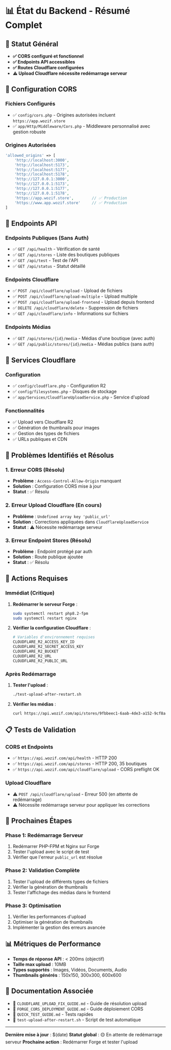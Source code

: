 # 📊 État du Backend - Résumé Complet

## 🎯 **Statut Général**
- **✅ CORS configuré et fonctionnel**
- **✅ Endpoints API accessibles**
- **✅ Routes Cloudflare configurées**
- **⚠️ Upload Cloudflare nécessite redémarrage serveur**

## 🔧 **Configuration CORS**

### **Fichiers Configurés**
- ✅ `config/cors.php` - Origines autorisées incluent `https://app.wozif.store`
- ✅ `app/Http/Middleware/Cors.php` - Middleware personnalisé avec gestion robuste

### **Origines Autorisées**
```php
'allowed_origins' => [
    'http://localhost:3000',
    'http://localhost:5173', 
    'http://localhost:5177',
    'http://localhost:5178',
    'http://127.0.0.1:3000',
    'http://127.0.0.1:5173',
    'http://127.0.0.1:5177',
    'http://127.0.0.1:5178',
    'https://app.wozif.store',        // ✅ Production
    'https://www.app.wozif.store'     // ✅ Production
]
```

## 🚀 **Endpoints API**

### **Endpoints Publiques (Sans Auth)**
- ✅ `GET /api/health` - Vérification de santé
- ✅ `GET /api/stores` - Liste des boutiques publiques
- ✅ `GET /api/test` - Test de l'API
- ✅ `GET /api/status` - Statut détaillé

### **Endpoints Cloudflare**
- ✅ `POST /api/cloudflare/upload` - Upload de fichiers
- ✅ `POST /api/cloudflare/upload-multiple` - Upload multiple
- ✅ `POST /api/cloudflare/upload-frontend` - Upload depuis frontend
- ✅ `DELETE /api/cloudflare/delete` - Suppression de fichiers
- ✅ `GET /api/cloudflare/info` - Informations sur fichiers

### **Endpoints Médias**
- ✅ `GET /api/stores/{id}/media` - Médias d'une boutique (avec auth)
- ✅ `GET /api/public/stores/{id}/media` - Médias publics (sans auth)

## 📁 **Services Cloudflare**

### **Configuration**
- ✅ `config/cloudflare.php` - Configuration R2
- ✅ `config/filesystems.php` - Disques de stockage
- ✅ `app/Services/CloudflareUploadService.php` - Service d'upload

### **Fonctionnalités**
- ✅ Upload vers Cloudflare R2
- ✅ Génération de thumbnails pour images
- ✅ Gestion des types de fichiers
- ✅ URLs publiques et CDN

## 🚨 **Problèmes Identifiés et Résolus**

### **1. Erreur CORS (Résolu)**
- **Problème** : `Access-Control-Allow-Origin` manquant
- **Solution** : Configuration CORS mise à jour
- **Statut** : ✅ Résolu

### **2. Erreur Upload Cloudflare (En cours)**
- **Problème** : `Undefined array key 'public_url'`
- **Solution** : Corrections appliquées dans `CloudflareUploadService`
- **Statut** : ⚠️ Nécessite redémarrage serveur

### **3. Erreur Endpoint Stores (Résolu)**
- **Problème** : Endpoint protégé par auth
- **Solution** : Route publique ajoutée
- **Statut** : ✅ Résolu

## 🔄 **Actions Requises**

### **Immédiat (Critique)**
1. **Redémarrer le serveur Forge** :
   ```bash
   sudo systemctl restart php8.2-fpm
   sudo systemctl restart nginx
   ```

2. **Vérifier la configuration Cloudflare** :
   ```bash
   # Variables d'environnement requises
   CLOUDFLARE_R2_ACCESS_KEY_ID
   CLOUDFLARE_R2_SECRET_ACCESS_KEY
   CLOUDFLARE_R2_BUCKET
   CLOUDFLARE_R2_URL
   CLOUDFLARE_R2_PUBLIC_URL
   ```

### **Après Redémarrage**
1. **Tester l'upload** :
   ```bash
   ./test-upload-after-restart.sh
   ```

2. **Vérifier les médias** :
   ```bash
   curl https://api.wozif.com/api/stores/9fbbeec1-6aab-4de3-a152-9cf8ae719f62/media
   ```

## 📋 **Tests de Validation**

### **CORS et Endpoints**
- ✅ `https://api.wozif.com/api/health` - HTTP 200
- ✅ `https://api.wozif.com/api/stores` - HTTP 200, 35 boutiques
- ✅ `https://api.wozif.com/api/cloudflare/upload` - CORS preflight OK

### **Upload Cloudflare**
- ⚠️ `POST /api/cloudflare/upload` - Erreur 500 (en attente de redémarrage)
- ⚠️ Nécessite redémarrage serveur pour appliquer les corrections

## 🎯 **Prochaines Étapes**

### **Phase 1: Redémarrage Serveur**
1. Redémarrer PHP-FPM et Nginx sur Forge
2. Tester l'upload avec le script de test
3. Vérifier que l'erreur `public_url` est résolue

### **Phase 2: Validation Complète**
1. Tester l'upload de différents types de fichiers
2. Vérifier la génération de thumbnails
3. Tester l'affichage des médias dans le frontend

### **Phase 3: Optimisation**
1. Vérifier les performances d'upload
2. Optimiser la génération de thumbnails
3. Implémenter la gestion des erreurs avancée

## 📊 **Métriques de Performance**

- **Temps de réponse API** : < 200ms (objectif)
- **Taille max upload** : 10MB
- **Types supportés** : Images, Vidéos, Documents, Audio
- **Thumbnails générés** : 150x150, 300x300, 600x600

## 🔗 **Documentation Associée**

- 📖 `CLOUDFLARE_UPLOAD_FIX_GUIDE.md` - Guide de résolution upload
- 📖 `FORGE_CORS_DEPLOYMENT_GUIDE.md` - Guide déploiement CORS
- 📖 `QUICK_TEST_GUIDE.md` - Tests rapides
- 🧪 `test-upload-after-restart.sh` - Script de test automatique

---

**Dernière mise à jour** : $(date)
**Statut global** : 🟡 En attente de redémarrage serveur
**Prochaine action** : Redémarrer Forge et tester l'upload

